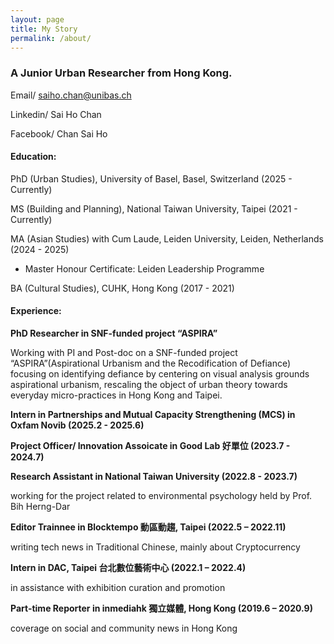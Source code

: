 ```yaml
---
layout: page
title: My Story
permalink: /about/
---
```


### A Junior Urban Researcher from Hong Kong.

Email/ saiho.chan@unibas.ch

Linkedin/ Sai Ho Chan

Facebook/ Chan Sai Ho

#### Education:
PhD (Urban Studies), University of Basel, Basel, Switzerland (2025 - Currently)

MS (Building and Planning), National Taiwan University, Taipei (2021 - Currently)

MA (Asian Studies) with Cum Laude, Leiden University, Leiden, Netherlands (2024 - 2025)

- Master Honour Certificate: Leiden Leadership Programme

BA (Cultural Studies), CUHK, Hong Kong (2017 - 2021)

#### Experience:

**PhD Researcher in SNF-funded project “ASPIRA”**

Working with PI and Post-doc on a SNF-funded project “ASPIRA”(Aspirational Urbanism and the Recodification of Defiance) focusing on identifying defiance by centering on visual analysis grounds aspirational urbanism, rescaling the object of urban theory towards everyday micro-practices in Hong Kong and Taipei.

**Intern in Partnerships and Mutual Capacity Strengthening (MCS) in Oxfam Novib (2025.2 - 2025.6)**


**Project Officer/ Innovation Assoicate in Good Lab 好單位 (2023.7 - 2024.7)**



**Research Assistant in National Taiwan University (2022.8 - 2023.7)**

working for the project related to environmental psychology held by Prof. Bih Herng-Dar

**Editor Trainnee in Blocktempo 動區動趨, Taipei (2022.5 – 2022.11)**

writing tech news in Traditional Chinese, mainly about Cryptocurrency

**Intern in DAC, Taipei 台北數位藝術中心 (2022.1 – 2022.4)**

in assistance with exhibition curation and promotion

**Part-time Reporter in inmediahk 獨立媒體, Hong Kong (2019.6 – 2020.9)**

coverage on social and community news in Hong Kong
